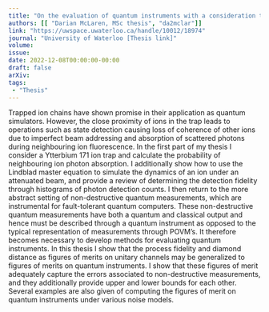 ```yaml
---
title: "On the evaluation of quantum instruments with a consideration to measurements in trapped ion systems"
authors: [[ "Darian McLaren, MSc thesis", "da2mclar"]]
link: "https://uwspace.uwaterloo.ca/handle/10012/18974"
journal: "University of Waterloo [Thesis link]"
volume: 
issue: 
date: 2022-12-08T00:00:00-00:00
draft: false
arXiv:
tags:
 - "Thesis"
---
```


Trapped ion chains have shown promise in their application as quantum simulators.
However, the close proximity of ions in the trap leads to operations such as state detection
causing loss of coherence of other ions due to imperfect beam addressing and absorption
of scattered photons during neighbouring ion fluorescence. In the first part of my thesis I
consider a Ytterbium 171 ion trap and calculate the probability of neighbouring ion photon
absorption. I additionally show how to use the Lindblad master equation to simulate the
dynamics of an ion under an attenuated beam, and provide a review of determining the
detection fidelity through histograms of photon detection counts.
I then return to the more abstract setting of non-destructive quantum measurements,
which are instrumental for fault-tolerant quantum computers. These non-destructive quantum measurements have both a quantum and classical output and hence must be described
through a quantum instrument as opposed to the typical representation of measurements
through POVM’s. It therefore becomes necessary to develop methods for evaluating quantum instruments. In this thesis I show that the process fidelity and diamond distance as
figures of merits on unitary channels may be generalized to figures of merits on quantum
instruments. I show that these figures of merit adequately capture the errors associated to
non-destructive measurements, and they additionally provide upper and lower bounds for
each other. Several examples are also given of computing the figures of merit on quantum
instruments under various noise models.
